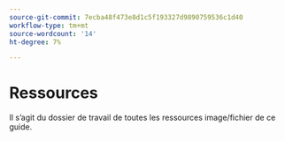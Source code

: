 ```yaml
---
source-git-commit: 7ecba48f473e8d1c5f193327d9890759536c1d40
workflow-type: tm+mt
source-wordcount: '14'
ht-degree: 7%

---
```

# Ressources

Il s’agit du dossier de travail de toutes les ressources image/fichier de ce guide.
